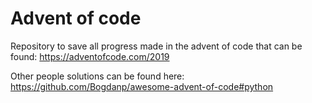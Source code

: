 # Advent of code

Repository to save all progress made in the advent of code that can be found: https://adventofcode.com/2019

Other people solutions can be found here: https://github.com/Bogdanp/awesome-advent-of-code#python
